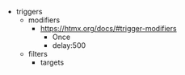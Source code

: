 

* triggers 
  * modifiers 
    * https://htmx.org/docs/#trigger-modifiers
      * Once
      * delay:500
  * filters
    * targets